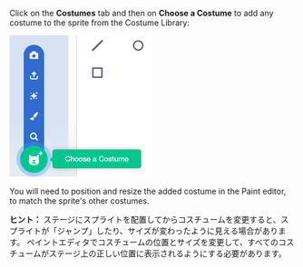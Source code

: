 Click on the **Costumes** tab and then on **Choose a Costume** to add any costume to the sprite from the Costume Library:

![The 'Choose a Costume' icon highlighted.](images/choose-a-costume.png)

You will need to position and resize the added costume in the Paint editor, to match the sprite's other costumes.

**ヒント：** ステージにスプライトを配置してからコスチュームを変更すると、スプライトが「ジャンプ」したり、サイズが変わったように見える場合があります。 ペイントエディタでコスチュームの位置とサイズを変更して、すべてのコスチュームがステージ上の正しい位置に表示されるようにする必要があります。

